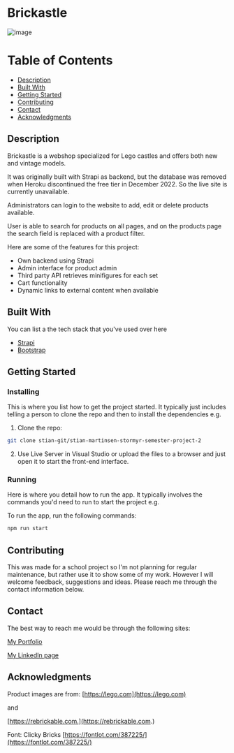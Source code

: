 # Brickastle

![image](https://tekniskpotet.no/img/brickastle-screenshot.jpg)

# Table of Contents

- [Description](#description)
- [Built With](#built-with)
- [Getting Started](#getting-started)
- [Contributing](#contributing)
- [Contact](#contact)
- [Acknowledgments](#acknowledgments)

## Description

Brickastle is a webshop specialized for Lego castles and offers both new and vintage models.

It was originally built with Strapi as backend, but the database was removed when Heroku discontinued the free tier in December 2022. So the live site is currently unavailable.

Administrators can login to the website to add, edit or delete products available.

User is able to search for products on all pages, and on the products page the search field is replaced with a product filter.

Here are some of the features for this project:

- Own backend using Strapi
- Admin interface for product admin
- Third party API retrieves minifigures for each set
- Cart functionality
- Dynamic links to external content when available

## Built With

You can list a the tech stack that you've used over here

- [Strapi](https://strapi.io/)
- [Bootstrap](https://getbootstrap.com)

## Getting Started

### Installing

This is where you list how to get the project started. It typically just includes telling a person to clone the repo and then to install the dependencies e.g.

1. Clone the repo:

```bash
git clone stian-git/stian-martinsen-stormyr-semester-project-2
```

2. Use Live Server in Visual Studio or upload the files to a browser and just open it to start the front-end interface.

### Running

Here is where you detail how to run the app. It typically involves the commands you'd need to run to start the project e.g.

To run the app, run the following commands:

```bash
npm run start
```

## Contributing

This was made for a school project so I'm not planning for regular maintenance, but rather use it to show some of my work.
However I will welcome feedback, suggestions and ideas. Please reach me through the contact information below.

## Contact

The best way to reach me would be through the following sites:

[My Portfolio](https://tekniskpotet.no)

[My LinkedIn page](https://www.linkedin.com/in/stian-martinsen-stormyr-1662a515/)

## Acknowledgments

Product images are from:
[https://lego.com](https://lego.com)

and

[https://rebrickable.com.](https://rebrickable.com.)

Font: Clicky Bricks
[https://fontlot.com/387225/](https://fontlot.com/387225/)
